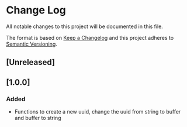 # Change Log
All notable changes to this project will be documented in this file.

The format is based on [Keep a Changelog](http://keepachangelog.com/)
and this project adheres to [Semantic Versioning](http://semver.org/).

## [Unreleased]



## [1.0.0]
### Added
- Functions to create a new uuid, change the uuid from string to buffer and buffer to string
